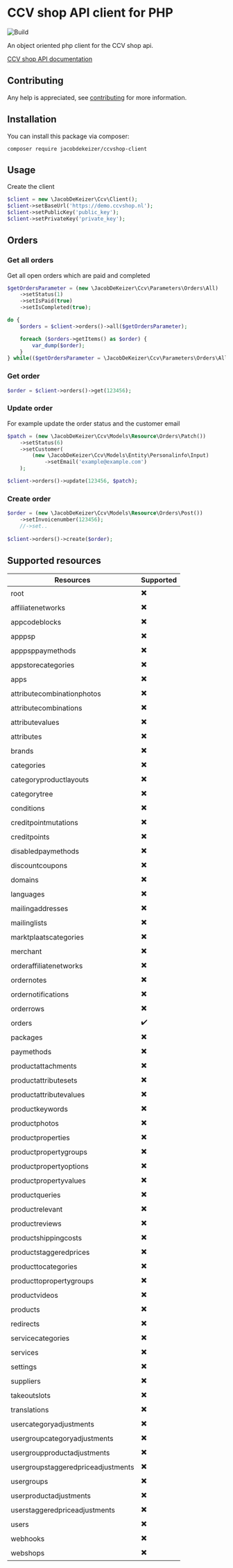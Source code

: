 # CCV shop API client for PHP

![Build](https://github.com/jacobdekeizer/ccvshop-client/workflows/Build/badge.svg)

An object oriented php client for the CCV shop api.

[CCV shop API documentation](https://demo.ccvshop.nl/API/Docs/)

## Contributing

Any help is appreciated, see [contributing](https://github.com/jacobdekeizer/ccvshop-client/blob/master/.github/CONTRIBUTING.md) for more information.

## Installation
You can install this package via composer:

```
composer require jacobdekeizer/ccvshop-client
```

## Usage

Create the client

```php
$client = new \JacobDeKeizer\Ccv\Client();
$client->setBaseUrl('https://demo.ccvshop.nl');
$client->setPublicKey('public_key');
$client->setPrivateKey('private_key');
```

## Orders

### Get all orders
Get all open orders which are paid and completed
```php
$getOrdersParameter = (new \JacobDeKeizer\Ccv\Parameters\Orders\All)
    ->setStatus(1)
    ->setIsPaid(true)
    ->setIsCompleted(true);

do {
    $orders = $client->orders()->all($getOrdersParameter);

    foreach ($orders->getItems() as $order) {
        var_dump($order);
    }
} while(($getOrdersParameter = \JacobDeKeizer\Ccv\Parameters\Orders\All::fromUrl($orders->getNext())) !== null);
```

### Get order

```php
$order = $client->orders()->get(123456);
```

### Update order

For example update the order status and the customer email

```php
$patch = (new \JacobDeKeizer\Ccv\Models\Resource\Orders\Patch())
    ->setStatus(6)
    ->setCustomer(
        (new \JacobDeKeizer\Ccv\Models\Entity\Personalinfo\Input)
            ->setEmail('example@example.com')
    );

$client->orders()->update(123456, $patch);
```

### Create order

```php
$order = (new \JacobDeKeizer\Ccv\Models\Resource\Orders\Post())
    ->setInvoicenumber(123456);
    //->set..
   
$client->orders()->create($order);
```

## Supported resources

| Resources | Supported |
| --- | --- |
| root | ✖️ |
| affiliatenetworks | ✖️ |
| appcodeblocks | ✖️ |
| apppsp | ✖️ |
| apppsppaymethods | ✖️ |
| appstorecategories | ✖️ |
| apps | ✖️ |
| attributecombinationphotos | ✖️ |
| attributecombinations | ✖️ |
| attributevalues | ✖️ |
| attributes | ✖️ |
| brands | ✖️ |
| categories | ✖️ |
| categoryproductlayouts | ✖️ |
| categorytree | ✖️ |
| conditions | ✖️ |
| creditpointmutations | ✖️ |
| creditpoints | ✖️ |
| disabledpaymethods | ✖️ |
| discountcoupons | ✖️ |
| domains | ✖️ |
| languages | ✖️ |
| mailingaddresses | ✖️ |
| mailinglists | ✖️ |
| marktplaatscategories | ✖️ |
| merchant | ✖️ |
| orderaffiliatenetworks | ✖️ |
| ordernotes | ✖️ |
| ordernotifications | ✖️ |
| orderrows | ✖️ |
| orders | :heavy_check_mark: |
| packages | ✖️ |
| paymethods | ✖️ |
| productattachments | ✖️ |
| productattributesets | ✖️ |
| productattributevalues | ✖️ |
| productkeywords | ✖️ |
| productphotos | ✖️ |
| productproperties | ✖️ |
| productpropertygroups | ✖️ |
| productpropertyoptions | ✖️ |
| productpropertyvalues | ✖️ |
| productqueries | ✖️ |
| productrelevant | ✖️ |
| productreviews | ✖️ |
| productshippingcosts | ✖️ |
| productstaggeredprices | ✖️ |
| producttocategories | ✖️ |
| producttopropertygroups | ✖️ |
| productvideos | ✖️ |
| products | ✖️ |
| redirects | ✖️ |
| servicecategories | ✖️ |
| services | ✖️ |
| settings | ✖️ |
| suppliers | ✖️ |
| takeoutslots | ✖️ |
| translations | ✖️ |
| usercategoryadjustments | ✖️ |
| usergroupcategoryadjustments | ✖️ |
| usergroupproductadjustments | ✖️ |
| usergroupstaggeredpriceadjustments | ✖️ |
| usergroups | ✖️ |
| userproductadjustments | ✖️ |
| userstaggeredpriceadjustments | ✖️ |
| users | ✖️ |
| webhooks | ✖️ |
| webshops | ✖️ |
